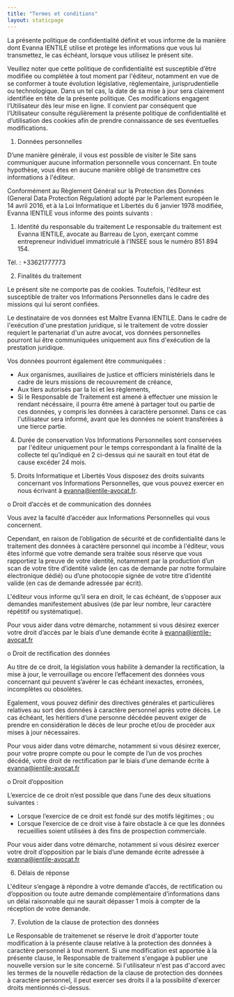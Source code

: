 ```yaml
---
title: "Termes et conditions"
layout: staticpage
---
```

La présente politique de confidentialité définit et vous informe de la manière dont Evanna IENTILE utilise et protège les informations que vous lui transmettez, le cas échéant, lorsque vous utilisez le présent site.

Veuillez noter que cette politique de confidentialité est susceptible d’être modifiée ou complétée à tout moment par l'éditeur, notamment en vue de se conformer à toute évolution législative, règlementaire, jurisprudentielle ou technologique. Dans un tel cas, la date de sa mise à jour sera clairement identifiée en tête de la présente politique. Ces modifications engagent l’Utilisateur dès leur mise en ligne. Il convient par conséquent que l’Utilisateur consulte régulièrement la présente politique de confidentialité et d’utilisation des cookies afin de prendre connaissance de ses éventuelles modifications.

1. Données personnelles

D’une manière générale, il vous est possible de visiter le Site sans communiquer aucune information personnelle vous concernant. En toute hypothèse, vous êtes en aucune manière obligé de transmettre ces informations à l'éditeur.

Conformément au Règlement Général sur la Protection des Données (General Data Protection Régulation) adopté par le Parlement européen le 14 avril 2016, et à la Loi Informatique et Libertés du 6 janvier 1978 modifiée, Evanna IENTILE vous informe des points suivants :

1. Identité du responsable du traitement
   Le responsable du traitement est Evanna IENTILE, avocate au Barreau de Lyon, exerçant comme entrepreneur individuel immatriculé à l'INSEE sous le numéro 851 894 154.

Tél. : +33621777773

2. Finalités du traitement

Le présent site ne comporte pas de cookies. Toutefois, l'éditeur est susceptible de traiter vos Informations Personnelles dans le cadre des missions qui lui seront confiées.

Le destinataire de vos données est Maître Evanna IENTILE. Dans le cadre de l'exécution d'une prestation juridique, si le traitement de votre dossier requiert le partenariat d'un autre avocat, vos données personnelles pourront lui être communiquées uniquement aux fins d'exécution de la prestation juridique.

Vos données pourront également être communiquées :

- Aux organismes, auxiliaires de justice et officiers ministériels dans le cadre de leurs missions de recouvrement de créance,
- Aux tiers autorisés par la loi et les règlements,
- Si le Responsable de Traitement est amené à effectuer une mission le rendant nécéssaire, il pourra être amené à partager tout ou partie de ces données, y compris les données à caractère personnel. Dans ce cas l'utilisateur sera informé, avant que les données ne soient transférées à une tierce partie.


4. Durée de conservation
   Vos Informations Personnelles sont conservées par l'éditeur uniquement pour le temps correspondant à la finalité de la collecte tel qu’indiqué en 2 ci-dessus qui ne saurait en tout état de cause excéder 24 mois.

5. Droits Informatique et Libertés
   Vous disposez des droits suivants concernant vos Informations Personnelles, que vous pouvez exercer en nous écrivant à evanna@ientile-avocat.fr.

o Droit d’accès et de communication des données

Vous avez la faculté d’accéder aux Informations Personnelles qui vous concernent.

Cependant, en raison de l’obligation de sécurité et de confidentialité dans le traitement des données à caractère personnel qui incombe à l'éditeur, vous êtes informé que votre demande sera traitée sous réserve que vous rapportiez la preuve de votre identité, notamment par la production d’un scan de votre titre d’identité valide (en cas de demande par notre formulaire électronique dédié) ou d’une photocopie signée de votre titre d’identité valide (en cas de demande adressée par écrit).

L'éditeur vous informe qu’il sera en droit, le cas échéant, de s’opposer aux demandes manifestement abusives (de par leur nombre, leur caractère répétitif ou systématique).

Pour vous aider dans votre démarche, notamment si vous désirez exercer votre droit d’accès par le biais d’une demande écrite à evanna@ientile-avocat.fr

o Droit de rectification des données

Au titre de ce droit, la législation vous habilite à demander la rectification, la mise à jour, le verrouillage ou encore l’effacement des données vous concernant qui peuvent s’avérer le cas échéant inexactes, erronées, incomplètes ou obsolètes.

Egalement, vous pouvez définir des directives générales et particulières relatives au sort des données à caractère personnel après votre décès. Le cas échéant, les héritiers d’une personne décédée peuvent exiger de prendre en considération le décès de leur proche et/ou de procéder aux mises à jour nécessaires.

Pour vous aider dans votre démarche, notamment si vous désirez exercer, pour votre propre compte ou pour le compte de l’un de vos proches décédé, votre droit de rectification par le biais d’une demande écrite à evanna@ientile-avocat.fr

o Droit d’opposition

L’exercice de ce droit n’est possible que dans l’une des deux situations suivantes :

- Lorsque l’exercice de ce droit est fondé sur des motifs légitimes ; ou
- Lorsque l’exercice de ce droit vise à faire obstacle à ce que les données recueillies soient utilisées à des fins de prospection commerciale.

Pour vous aider dans votre démarche, notamment si vous désirez exercer votre droit d’opposition par le biais d’une demande écrite adressée à evanna@ientile-avocat.fr

6. Délais de réponse

L'éditeur s’engage à répondre à votre demande d’accès, de rectification ou d’opposition ou toute autre demande complémentaire d’informations dans un délai raisonnable qui ne saurait dépasser 1 mois à compter de la réception de votre demande.

7. Evolution de la clause de protection des données

Le Responsable de traitemenet se réserve le droit d'apporter toute modification à la présente clause relative à la protection des données à caractère personnel à tout moment. Si une modification est apportée à la présente clause, le Responsable de traitement s'engage à publier une nouvelle version sur le site concerné. Si l'utilisateur n'est pas d'accord avec les termes de la nouvelle rédaction de la clause de protection des données à caractère personnel, il peut exercer ses droits il a la possibilité d'exercer droits mentionnés ci-dessus.

